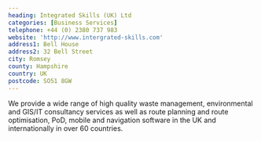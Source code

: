 ```yaml
---
heading: Integrated Skills (UK) Ltd
categories: [Business Services]
telephone: +44 (0) 2380 737 983
website: 'http://www.intergrated-skills.com'
address1: Bell House
address2: 32 Bell Street
city: Romsey
county: Hampshire
country: UK
postcode: SO51 8GW
---
```

We provide a wide range of high quality waste management, environmental and GIS/IT consultancy services as well as route planning and route optimisation, PoD, mobile and navigation software in the UK and internationally in over 60 countries.
